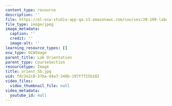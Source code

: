 ```yaml
---
content_type: resource
description: ''
file: https://ol-ocw-studio-app-qa.s3.amazonaws.com/courses/20-109-laboratory-fundamentals-in-biological-engineering-spring-2010/fdc2e2c037bad4a7348b197fff25b182_orient_5b.jpg
file_type: image/jpeg
image_metadata:
  caption: ''
  credit: ''
  image-alt: ''
learning_resource_types: []
ocw_type: OCWImage
parent_title: Lab Orientation
parent_type: CourseSection
resourcetype: Image
title: orient_5b.jpg
uid: fdc2e2c0-37ba-d4a7-348b-197fff25b182
video_files:
  video_thumbnail_file: null
video_metadata:
  youtube_id: null
---
```

